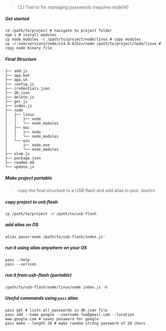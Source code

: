 > CLI Tool to for managing passwords (requires node14)

##### Get started
```
cd /path/to/project # navigate to project folder
npm i # install modules
cp node_modules -r /path/to/project/node/linux # copy modules
cp ~/.nvm/versions/node/v14.0.0/bin/node /path/to/project/node/linux # copy node binary file
```

##### Final Structure
```
├── add.js
├── app.bat
├── app.sh
├── config.js
├── credentials.json
├── db.json
├── delete.js
├── get.js
├── index.js
├── node
│   ├── linux
│   │   ├── node
│   │   └── node_modules
│   ├── mac
│   │   ├── node
│   │   └── node_modules
│   └── win
│       ├── node.exe
│       └── node_modules
├── olum.js
├── package.json
├── readme.md
└── update.js
```

##### Make project portable
> copy the final structure to a USB flash and add alias in your .bashrc

##### copy project to usb flash
```
cp /path/to/project -r /path/to/usb-flash
```

##### add alias on OS

```
alias pass='node /path/to/usb-flash/index.js'
```

##### run it using alias anywhere on your OS

```
pass --help
pass --version
```

##### run it from usb-flash (portable)

```
/path/to/usb-flash/node/linux/node index.js -h
```

##### Useful commands using `pass` alias

```
pass get # lists all passwords in db.json file
pass add --name google --username foo@gmail.com --location www.google.com # saves password for google
pass make --length 20 # make random strong password of 20 chars
```
